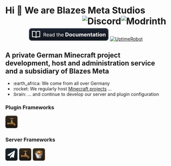 # Hi 👋 We are Blazes Meta Studios <a href="https://modrinth.com/organization/blazes-meta" target="_blank" rel="noreferrer"><img src="https://github.com/intergrav/devins-badges/blob/v3/assets/compact-minimal/available/modrinth_vector.svg" height="39" align="right" alt="Modrinth" /></a><a href="https://discord.gg/2YvbptpAqz" target="_blank" rel="noreferrer"><img src="https://github.com/intergrav/devins-badges/blob/v3/assets/compact-minimal/social/discord-plural_vector.svg" height="39" align="right" alt="Discord" /></a>

<p align="center">
    <!--Wiki-->        <a href="https://blazesmeta.notion.site/Blazes-Meta-Wiki-1cbd3e53ab9344029efc8f3c3d9d6330" target="_blank" rel="noreferrer"><img src="https://github.com/intergrav/devins-badges/blob/v3/assets/compact/documentation/ghpages_vector.svg" height="39" alt="Paper" /></a>
    <!--UptimeRobot--> <a href="https://stats.uptimerobot.com/q0o5oHL9Z5" target="_blank" rel="noreferrer"><img src="https://github.com/intergrav/devins-badges/blob/v3/assets/compact-minimal/documentation/issues_vector.svg" height="39" alt="UptimeRobot" /></a>
</p>

A private German Minecraft project development, host and administration service and a subsidiary of Blazes Meta
------------------------------------------------------------------


<ul>
    <li>:earth_africa: We come from all over Germany</li>
    <li>:rocket: We regularly host <a href=https://blazesmeta.notion.site/Projekte-0cc90fc32adf457e85dbdfbca050ec8b>Minecraft projects</a> ...</li>
    <li>:brain: ... and continue to develop our server and plugin configuration</li>
</ul>

<h3>Plugin Frameworks</h3>
<p align="left">
    <!--Spigot--> <a href="#" target="_blank" rel="noreferrer"><img src="https://github.com/Blazes-Meta/assets/blob/main/Badges/Icons%20(cozy%20minimal)/spigot.svg" width="39" height="39" alt="Python" /></a>
</p>
<h3>Server Frameworks</h3>
<p align="left">
    <!--Paper--> <a href="#" target="_blank" rel="noreferrer"><img src="https://github.com/Blazes-Meta/assets/blob/main/Badges/Icons%20(cozy%20minimal)/paper.svg" width="39" height="39" alt="Paper" /></a>
    <!--Spigot--> <a href="#" target="_blank" rel="noreferrer"><img src="https://github.com/Blazes-Meta/assets/blob/main/Badges/Icons%20(cozy%20minimal)/spigot.svg" width="39" height="39" alt="Spigot" /></a>
    <!--Bukkit--> <a href="#" target="_blank" rel="noreferrer"><img src="https://github.com/Blazes-Meta/assets/blob/main/Badges/Icons%20(cozy%20minimal)/bukkit.svg" width="39" height="39" alt="Bukkit" /></a>
</p>



<!--
### Interesting Repositorys
[![Readme Card](https://github-readme-stats.vercel.app/api/pin/?username=Blazes-Meta&repo=meta-maltino-minecraft-server&theme=dark&bg_color=161928&title_color=ffffff&text_color=ffffff&border_color=2A2630&description_lines_count=3)](https://github.com/Blazes-Meta/meta-maltino-minecraft-server)
-->
